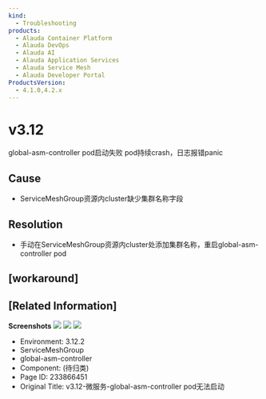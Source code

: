 ```yaml
---
kind:
  - Troubleshooting
products:
  - Alauda Container Platform
  - Alauda DevOps
  - Alauda AI
  - Alauda Application Services
  - Alauda Service Mesh
  - Alauda Developer Portal
ProductsVersion:
  - 4.1.0,4.2.x
---
```

<!-- A type of document that involves encountering a fault, diagnosing it, performing root cause analysis, and providing solutions. -->

# v3.12

global-asm-controller pod启动失败 pod持续crash，日志报错panic

## Cause
- ServiceMeshGroup资源内cluster缺少集群名称字段

## Resolution
- 手动在ServiceMeshGroup资源内cluster处添加集群名称，重启global-asm-controller pod

## [workaround]

## [Related Information]
**Screenshots**
![](assets/v3-12-wei-fu-wu-global-asm-controller-podwu-fa-qi-dong/1723618741_99781_c205ee_%25E6%2588%25AA%25E5%259B%25BE.png)
![](assets/v3-12-wei-fu-wu-global-asm-controller-podwu-fa-qi-dong/%E4%BC%81%E4%B8%9A%E5%BE%AE%E4%BF%A1%E6%88%AA%E5%9B%BE_17236208052626.png)
![](assets/v3-12-wei-fu-wu-global-asm-controller-podwu-fa-qi-dong/%E4%BC%81%E4%B8%9A%E5%BE%AE%E4%BF%A1%E6%88%AA%E5%9B%BE_1723621400560.png)
- Environment: 3.12.2
- ServiceMeshGroup
- global-asm-controller
- Component: (待归类)
- Page ID: 233866451
- Original Title: v3.12-微服务-global-asm-controller pod无法启动

